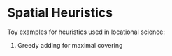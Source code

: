 # Spatial Heuristics

Toy examples for heuristics used in locational science: 

1. Greedy adding for maximal covering
